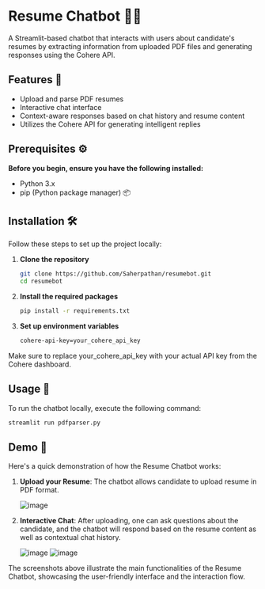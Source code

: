 # Resume Chatbot 🤖✨

A Streamlit-based chatbot that interacts with users about candidate's resumes by extracting information from uploaded PDF files and generating responses using the Cohere API.

## Features 🌟

- Upload and parse PDF resumes
- Interactive chat interface
- Context-aware responses based on chat history and resume content
- Utilizes the Cohere API for generating intelligent replies

## Prerequisites ⚙️
**Before you begin, ensure you have the following installed:**

- Python 3.x
- pip (Python package manager) 📦

## Installation 🛠️

Follow these steps to set up the project locally:

1. **Clone the repository**

   ```bash
   git clone https://github.com/Saherpathan/resumebot.git
   cd resumebot
   
2. **Install the required packages**
   ```bash
   pip install -r requirements.txt
   
3. **Set up environment variables**
   ```bash
   cohere-api-key=your_cohere_api_key

Make sure to replace your_cohere_api_key with your actual API key from the Cohere dashboard.

## Usage 🚀

To run the chatbot locally, execute the following command:

```bash
streamlit run pdfparser.py
```

## Demo 🎥

Here's a quick demonstration of how the Resume Chatbot works:

1. **Upload your Resume**: The chatbot allows candidate to upload resume in PDF format.
   
   ![image](https://github.com/user-attachments/assets/d74bf162-8403-4b42-8081-94f20af07479)


2. **Interactive Chat**: After uploading, one can ask questions about the candidate, and the chatbot will respond based on the resume content as well as contextual chat history.

   ![image](https://github.com/user-attachments/assets/aae46092-8e52-444b-98a4-cbe439154fb6)
   ![image](https://github.com/user-attachments/assets/c2adaaf3-885a-432c-be86-168f947e9037)


The screenshots above illustrate the main functionalities of the Resume Chatbot, showcasing the user-friendly interface and the interaction flow.
